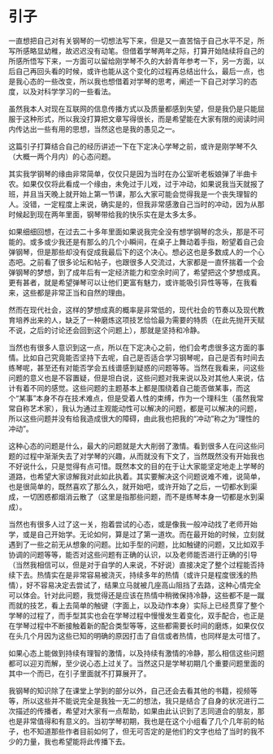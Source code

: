 # 引子

一直想把自己对有关钢琴的一切想法写下来，但是又一直苦恼于自己水平不足，所写所感略显幼稚，故迟迟没有动笔。但借着学琴两年之际，打算开始陆续将自己的所感所悟写下来，一方面可以留给刚学琴不久的大龄青年参考一下，另一方面，以后自己再回头看的时候，或许也能从这个变化的过程再总结出什么，最后一点，也是我心态的一些改变，所以我也想借着对学琴的思考，阐述一下自己对学习的态度，以及对科学学习的一些看法。

虽然我本人对现在互联网的信息传播方式以及质量都感到失望，但是我仍是只能屈服于这种形式，所以我没打算把文章写得很长，而是希望能在大家有限的阅读时间内传达出一些有用的思想，当然这也是我的愚见之一。

这篇引子打算结合自己的经历讲述一下在下定决心学琴之前，或许是刚学琴不久（大概一两个月内）的心态问题。

其实我学钢琴的缘由非常简单，仅仅只是因为当时在办公室听老板娘弹了半曲卡农。如果仅仅将此看成一个缘由，未免过于儿戏，过于冲动，如果说我当天就报了班，并且当天晚上就开始上第一节课，那么大家可能会觉得我是一个丧失理智的人。没错，一定程度上来说，确实是的，但我非常感激自己当时的冲动，因为从那时候起到现在两年里面，钢琴带给我的快乐实在是太多太多。

如果细细回想，在过去二十多年里面如果说我完全没有想学钢琴的念头，那是不可能的。或多或少我还是有那么的几个小瞬间，在桌子上舞动着手指，盼望着自己会弹钢琴，但是那些却没有促成我最后下的这个决心。想必这也是多数成人的一个心态吧。之前看了很多论坛和帖子，也跟很多人交流过，大家都是一直怀揣着一个会弹钢琴的梦想，到了成年后有一定经济能力和空余时间了，希望把这个梦想成真。更有甚者，就是希望弹琴可以让他们更富有魅力，或许能吸引异性等等，在我看来，这些都是非常正当和自然的理由。

然而在现代社会，这样的梦想成真的概率是非常低的，现代社会的节奏以及现代教育培养出来的人，缺乏了一种磨炼这项技艺恰恰最为需要的特质（在此先抛开天赋不说，之后的讨论还会回到这个问题上），那就是坚持和冷静。

当然也有很多人意识到这一点，所以在下定决心之前，他们会考虑很多这方面的事情。比如自己究竟能否坚持下去呢，自己是否适合学习钢琴呢，自己是否有时间去练琴呢，甚至还有对能否学会五线谱感到疑惑的问题等等。当然在我看来，问这些问题的意义也是不容置疑，但是坦白说，这些问题对我来说以及对其他人来说，估计有着不同的感觉。这些问题的主题基本上都是围绕着自己能否做某事，而这个“某事”本身不存在技术难点，但是受着人性的束缚，作为一个理科生（虽然我常常自称艺术家），我认为通过主观能动性可以解决的问题，都是可以解决的问题，所以这些问题并没有给我造成很大的障碍，由此我也把我的“冲动”称之为“理性的冲动”。

这种心态的问题是什么，最大的问题就是大大削弱了激情。看到很多人在问这些问题的过程中渐渐失去了对学琴的兴趣，从而就没有下文了，当然既然没有开始我也不好说什么，只是觉得有点可惜。既然本文的目的在于让大家能坚定地走上学琴的道路，也希望大家谅解我对此如此执着。其实要解决这个问题说难不难，说简单，也是很简单的，既然喜欢了那么久，就开始吧，或许开始了之后，一切都水到渠成，一切困惑都烟消云散了（这里是指那些问题，而不是练琴本身一切都是水到渠成）。

当然也有很多人过了这一关，抱着尝试的心态，或是像我一般冲动找了老师开始学，或是自己开始学。无论如何，算是过了第一道坎。而在最开始的时候，立刻就遇到了一些之前无从想象的问题。比如手型的问题，比如触键的问题，又比如双手协调的问题等等，能否对这些问题有正确的认识，以及老师能否进行正确的引导（当然我相信可以，但是对于自学的人来说，不好说）直接决定了整个过程能否持续下去。热情实在是非常容易被浇灭，持续多年的热情（或许只是程度很浅的热情），好不容易决定去尝试了，结果立马就被几座高山阻挡了去路，这种心情完全可以体会。针对此问题，我觉得还是应该在热情中稍微保持冷静，这些都不是一蹴而就的技艺，看上去简单的触键（字面上，以及动作本身）实际上已经贯穿了整个学琴的过程了，而手型其实也会在学琴过程中慢慢发生着变化，双手配合，也正是在学琴过程中不断接触着新的配合类型等等，这些都需要长时间的磨炼，如果仅仅在头几个月因为这些已知的明确的原因打击了自信或者热情，也同样是太可惜了。

如果心态上能做到持续有理智的激情，以及持续有激情的冷静，那么相信这些问题都可以迎刃而解，至少说心态上过关了。当然这只是学琴初期几个重要问题里面的其中一个而已，在引子里面就不打算展开了。

我钢琴的知识除了在课堂上学到的部分以外，自己还会去看其他的书籍，视频等等，所以这些并不能说完全是我独一无二的想法，我只是结合了自身的状况进行二次描述的传播者，希望对大家有一点帮助，如果由此认识到了志同道合的朋友，那也是非常值得和有意义的。当初学琴初期，我也是在这个小组看了几个几年前的帖子，也不知道那些作者目前如何了，但无可否定的是他们的文字也给了当时的我不少的力量，我也希望能将此传播下去。

